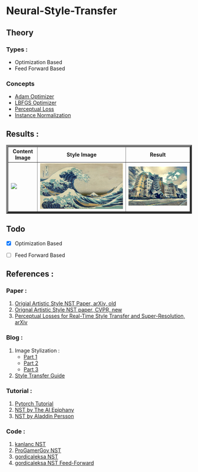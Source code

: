 # Neural-Style-Transfer

## Theory
### Types :
- Optimization Based
- Feed Forward Based

### Concepts
- [Adam Optimizer](https://machinelearningmastery.com/adam-optimization-algorithm-for-deep-learning/#:~:text=Adam%20is%20a%20replacement%20optimization,sparse%20gradients%20on%20noisy%20problems.)
- [LBFGS Optimizer](https://machinelearningmastery.com/bfgs-optimization-in-python/)
- [Perceptual Loss](https://deepai.org/machine-learning-glossary-and-terms/perceptual-loss-function)
- [Instance Normalization](https://becominghuman.ai/all-about-normalization-6ea79e70894b)

## Results :

<table border="5" align="center">
    <tr>
        <th>Content Image</th>
        <th>Style Image</th>
        <th>Result </th>
    </tr>
    <tr>
        <td><img src="./images/images/input/content/stata.jpg"></img></th>
        <td><img src="./images/input/style/wave.jpg"></img></th>
        <td><img src="./images/output/content/stata-wave/stata-wave.jpg" ></img></th>
    </tr>
</table>


## Todo
- [x] Optimization Based
- [ ] Feed Forward Based



## References :
### Paper :
1. [Origial Artistic Style NST Paper, arXiv, old](https://arxiv.org/abs/1508.06576)
2. [Orignal Artistic Style NST paper, CVPR, new](https://www.cv-foundation.org/openaccess/content_cvpr_2016/papers/Gatys_Image_Style_Transfer_CVPR_2016_paper.pdf)
3. [Perceptual Losses for Real-Time Style Transfer and Super-Resolution, arXiv](https://arxiv.org/abs/1603.08155)

### Blog  :
1. Image Stylization :
   * [Part 1](https://research.adobe.com/news/image-stylization-history-and-future/)
   * [Part 2](https://research.adobe.com/news/image-stylization-history-and-future-part-2/)
   * [Part 3](https://research.adobe.com/news/image-stylization-history-and-future-part-3/)
2. [Style Transfer Guide](https://www.fritz.ai/style-transfer/)


### Tutorial :
1. [Pytorch Tutorial](https://pytorch.org/tutorials/advanced/neural_style_tutorial.html)
2. [NST by The AI Epiphany](https://www.youtube.com/playlist?list=PLBoQnSflObcmbfshq9oNs41vODgXG-608)
3. [NST by Aladdin Persson](https://www.youtube.com/watch?v=imX4kSKDY7s)


### Code :
1. [kanlanc NST](https://github.com/kanlanc/Neural-Style-Tranfer)
2. [ProGamerGov NST](https://github.com/ProGamerGov/neural-style-pt)
3. [gordicaleksa NST](https://github.com/gordicaleksa/pytorch-neural-style-transfer)
4. [gordicaleksa NST Feed-Forward](https://github.com/gordicaleksa/pytorch-neural-style-transfer-johnson)

